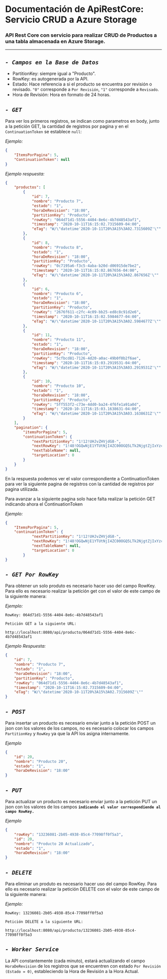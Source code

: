 # **Documentación de ApiRestCore: Servicio CRUD a Azure Storage**
### **API Rest Core con servicio para realizar CRUD de Productos a una tabla almacenada en Azure Storage.**

---

## ***`- Campos en la Base de Datos`***

- PartitionKey: siempre igual a "Producto".
- RowKey: es autogenerada por la API.
- Estado: Hace referencia a si el producto se encuentra por revisión o revisado. `"0"` corresponde a `Por Revisión`, `"1"` corresponde a `Revisado`.
- Hora de Revisión: Hora en formato de 24 horas.


## ***`- GET`***

Para ver los primeros registros, se indican como parametros en body, junto a la petición GET, la cantidad de registros por pagina y en el `ContinuationToken` se establece `null`:

*Ejemplo:*

```json
{
    "ItemsPorPagina": 5,
    "ContinuationToken": null    
}
```

*Ejemplo respuesta:*
```json
{
    "productos": [
        {
            "id": 7,
            "nombre": "Producto 7",
            "estado": "1",
            "horaDeRevision": "18:00",
            "partitionKey": "Producto",
            "rowKey": "064d71d1-5556-4404-8e6c-4b7d48543af1",
            "timestamp": "2020-10-11T16:15:02.7315609-04:00",
            "eTag": "W/\"datetime'2020-10-11T20%3A15%3A02.7315609Z'\""
        },
        {
            "id": 8,
            "nombre": "Producto 8",
            "estado": "1",
            "horaDeRevision": "18:00",
            "partitionKey": "Producto",
            "rowKey": "0c7195a6-f3c5-4aba-b20d-d06915de7be2",
            "timestamp": "2020-10-11T16:15:02.867656-04:00",
            "eTag": "W/\"datetime'2020-10-11T20%3A15%3A02.867656Z'\""
        },
        {
            "id": 6,
            "nombre": "Producto 6",
            "estado": "1",
            "horaDeRevision": "18:00",
            "partitionKey": "Producto",
            "rowKey": "2676f611-c2fc-4c09-bb25-ed8c8c91d2e6",
            "timestamp": "2020-10-11T16:15:02.5984677-04:00",
            "eTag": "W/\"datetime'2020-10-11T20%3A15%3A02.5984677Z'\""
        },
        {
            "id": 11,
            "nombre": "Producto 11",
            "estado": "1",
            "horaDeRevision": "18:00",
            "partitionKey": "Producto",
            "rowKey": "5cfbcd81-7126-4d20-a0ac-49b0f0b2f6ae",
            "timestamp": "2020-10-11T16:15:03.2919531-04:00",
            "eTag": "W/\"datetime'2020-10-11T20%3A15%3A03.2919531Z'\""
        },
        {
            "id": 10,
            "nombre": "Producto 10",
            "estado": "1",
            "horaDeRevision": "18:00",
            "partitionKey": "Producto",
            "rowKey": "5ff553f2-c73e-4dd0-ba24-4f6fe1a91a0d",
            "timestamp": "2020-10-11T16:15:03.1638631-04:00",
            "eTag": "W/\"datetime'2020-10-11T20%3A15%3A03.1638631Z'\""
        }
    ],
    "pagination": {
        "itemsPorPagina": 5,
        "continuationToken": {
            "nextPartitionKey": "1!12!UHJvZHVjdG8-",
            "nextRowKey": "1!48!OGQwNjE1YTUtNjI4ZC00OGQ5LTk2NjgtZjIxYzc3NzEwMjQ2",
            "nextTableName": null,
            "targetLocation": 0
        }
    }
}
```

En la respuesta podemos ver el valor correspondiente a ContinuationToken para ver la siguiente pagina de registros con la cantidad de registros por pagina utilizada. 

Para avanzar a la siguiente pagina solo hace falta realizar la petición GET indicando ahora el ContinuationToken

*Ejemplo:*
```json
{
    "ItemsPorPagina": 5,
    "continuationToken": {
            "nextPartitionKey": "1!12!UHJvZHVjdG8-",
            "nextRowKey": "1!48!OGQwNjE1YTUtNjI4ZC00OGQ5LTk2NjgtZjIxYzc3NzEwMjQ2",
            "nextTableName": null,
            "targetLocation": 0
        }   
}
```

## ***`- GET Por RowKey`***

Para obtener un solo produto es necesario hacer uso del campo RowKey. Para ello es necesario realizar la petición get con el valor de este campo de la siguiente manera:

*Ejemplo:*

```
RowKey: 064d71d1-5556-4404-8e6c-4b7d48543af1

Petición GET a la siguiente URL:

http://localhost:8080/api/producto/064d71d1-5556-4404-8e6c-4b7d48543af1

```

*Ejemplo Respuesta:*
```Json
{
    "id": 7,
    "nombre": "Producto 7",
    "estado": "1",
    "horaDeRevision": "18:00",
    "partitionKey": "Producto",
    "rowKey": "064d71d1-5556-4404-8e6c-4b7d48543af1",
    "timestamp": "2020-10-11T16:15:02.7315609-04:00",
    "eTag": "W/\"datetime'2020-10-11T20%3A15%3A02.7315609Z'\""
}
```

## ***`- POST`***

Para insertar un producto es necesario enviar junto a la petición POST un json con los valores de los campos, no es necesario colocar los campos `PartitionKey` y `RowKey` ya que la API los asigna internamente. 

*Ejemplo*
```Json
{
    "id": 20,
    "nombre": "Producto 20",
    "estado": "1",
    "horaDeRevision": "18:00"
}
```

## ***`- PUT`***

Para actualizar un producto es necesario enviar junto a la petición PUT un json con los valores de los campos **`indicando el valor correspondiende al campo RowKey.`**

*Ejemplo*
```Json
{
    "rowKey": "13236081-2b05-4938-85c4-77098ff0f5a3",
    "id": 20,
    "nombre": "Producto 20 Actualizado",
    "estado": "1",
    "horaDeRevision": "18:00"
}
``` 

## ***`- DELETE`***

Para eliminar un produto es necesario hacer uso del campo RowKey. Para ello es necesario realizar la petición DELETE con el valor de este campo de la siguiente manera:

*Ejemplo:*

```
RowKey: 13236081-2b05-4938-85c4-77098ff0f5a3

Petición DELETE a la siguiente URL:

http://localhost:8080/api/producto/13236081-2b05-4938-85c4-77098ff0f5a3

```


## ***`- Worker Service`***

La API constantemente (cada minuto), estará actualizando el campo `HoraDeRevision` de los registros que se encuentren con estado `Por Revisión (Estado = 0)`, estableciendo la Hora de Revisión a la Hora Actual. 